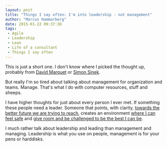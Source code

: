 ```yaml
---
layout: post
title: "Things I say often: I'm into leadership - not management"
author: "Marcus Hammarberg"
date: 2015-01-22 09:37:38
tags:
 - Agile
 - Leadership
 - Lean
 - Life of a consultant
 - Things I say often
---
```


This is just a short one. I don't know where I picked the thought up, probably from [David Marquet](http://www.davidmarquet.com/) or [Simon Sinek](https://www.startwithwhy.com/).

But really I'm so tired about talking about management for organization and teams. Manage. That's what I do with computer resources, stuff and sheeps.

I have higher thoughts for just about every person I ever met. If something these people need a leader. Someone that points, with clarity, [towards the better future we are trying to reach](https://www.marcusoft.net/2014/10/vision-statements.html), creates an environment [where I can feel safe](http://www.ted.com/talks/simon_sinek_why_good_leaders_make_you_feel_safe) and [give room and be challenged to be the best I can be](https://twitter.com/woodyzuill/status/494416680622108672).

I much rather talk about leadership and leading than management and managing. Leadership is what you use on people, management is for your pens or harddisks.